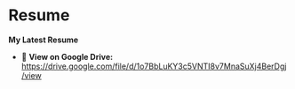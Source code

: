 # Resume

**My Latest Resume**

- 📄 **View on Google Drive:** https://drive.google.com/file/d/1o7BbLuKY3c5VNTI8v7MnaSuXj4BerDgj/view


